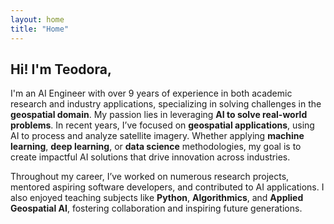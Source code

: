 ```yaml
---
layout: home
title: "Home"
---
```


## Hi! I'm Teodora,

I'm an AI Engineer with over 9 years of experience in both academic research and industry applications, specializing in solving challenges in the **geospatial domain**. My passion lies in leveraging **AI to solve real-world problems**. In recent years, I’ve focused on **geospatial applications**, using AI to process and analyze satellite imagery. Whether applying **machine learning**, **deep learning**, or **data science** methodologies, my goal is to create impactful AI solutions that drive innovation across industries.


Throughout my career, I’ve worked on numerous research projects, mentored aspiring software developers, and contributed to AI applications. I also enjoyed teaching subjects like **Python**, **Algorithmics**, and **Applied Geospatial AI**, fostering collaboration and inspiring future generations.


